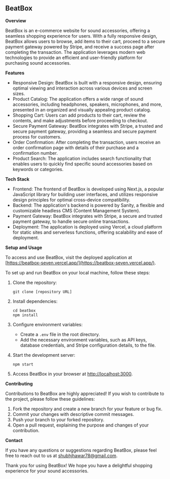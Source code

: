 ## BeatBox

**Overview**

BeatBox is an e-commerce website for sound accessories, offering a seamless shopping experience for users. With a fully responsive design, BeatBox allows users to browse, add items to their cart, proceed to a secure payment gateway powered by Stripe, and receive a success page after completing the transaction. The application leverages modern web technologies to provide an efficient and user-friendly platform for purchasing sound accessories.

**Features**

- Responsive Design: BeatBox is built with a responsive design, ensuring optimal viewing and interaction across various devices and screen sizes.
- Product Catalog: The application offers a wide range of sound accessories, including headphones, speakers, microphones, and more, presented in an organized and visually appealing product catalog.
- Shopping Cart: Users can add products to their cart, review the contents, and make adjustments before proceeding to checkout.
- Secure Payment Gateway: BeatBox integrates with Stripe, a trusted and secure payment gateway, providing a seamless and secure payment process for customers.
- Order Confirmation: After completing the transaction, users receive an order confirmation page with details of their purchase and a confirmation number.
- Product Search: The application includes search functionality that enables users to quickly find specific sound accessories based on keywords or categories.

**Tech Stack**

- Frontend: The frontend of BeatBox is developed using Next.js, a popular JavaScript library for building user interfaces, and utilizes responsive design principles for optimal cross-device compatibility.
- Backend: The application's backend is powered by Sanity, a flexible and customizable headless CMS (Content Management System).
- Payment Gateway: BeatBox integrates with Stripe, a secure and trusted payment gateway, to handle secure online transactions.
- Deployment: The application is deployed using Vercel, a cloud platform for static sites and serverless functions, offering scalability and ease of deployment.

**Setup and Usage**

To access and use BeatBox, visit the deployed application at [https://beatbox-seven.vercel.app/](https://beatbox-seven.vercel.app/).

To set up and run BeatBox on your local machine, follow these steps:

1. Clone the repository:
   ```
   git clone [repository URL]
   ```

2. Install dependencies:
   ```
   cd beatbox
   npm install
   ```

3. Configure environment variables:
   - Create a `.env` file in the root directory.
   - Add the necessary environment variables, such as API keys, database credentials, and Stripe configuration details, to the file.

4. Start the development server:
   ```
   npm start
   ```

5. Access BeatBox in your browser at [http://localhost:3000](http://localhost:3000).

**Contributing**

Contributions to BeatBox are highly appreciated! If you wish to contribute to the project, please follow these guidelines:

1. Fork the repository and create a new branch for your feature or bug fix.
2. Commit your changes with descriptive commit messages.
3. Push your branch to your forked repository.
4. Open a pull request, explaining the purpose and changes of your contribution.

**Contact**

If you have any questions or suggestions regarding BeatBox, please feel free to reach out to us at [shubhjhawar78@gmail.com](shubhjhawar78@gmail.com).

Thank you for using BeatBox! We hope you have a delightful shopping experience for your sound accessories.
